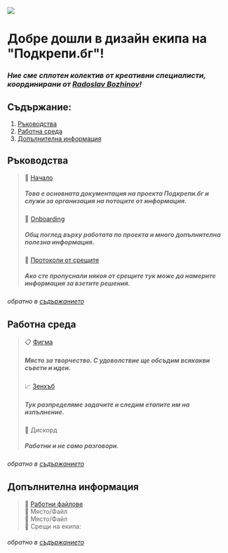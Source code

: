 ![](https://github.com/IrinaSpasova/Publishing-Placeholder/blob/main/img-design-team.png)

# Добре дошли в дизайн екипа на "Подкрепи.бг"!


### *Ние сме сплотен колектив от креативни специалисти, координирани от [Radoslav Bozhinov](https://github.com/swolf86)!*

## Съдържание:

1. [Ръководства](https://github.com/IrinaSpasova/Publishing-Placeholder#%D1%80%D1%8A%D0%BA%D0%BE%D0%B2%D0%BE%D0%B4%D1%81%D1%82%D0%B2%D0%B0)<br>
2. [Работна среда](https://github.com/IrinaSpasova/Publishing-Placeholder#%D1%80%D0%B0%D0%B1%D0%BE%D1%82%D0%BD%D0%B0-%D1%81%D1%80%D0%B5%D0%B4%D0%B0)<br>
3. [Допълнителна информация](https://github.com/IrinaSpasova/Publishing-Placeholder#%D0%B4%D0%BE%D0%BF%D1%8A%D0%BB%D0%BD%D0%B8%D1%82%D0%B5%D0%BB%D0%BD%D0%B0-%D0%B8%D0%BD%D1%84%D0%BE%D1%80%D0%BC%D0%B0%D1%86%D0%B8%D1%8F)



## Ръководства
> &#x1F4D7; [Начало](https://docs.podkrepi.bg/general/?cacheBust=1634744774411)<br>
>##### Това е основната документация на проекта Подкрепи.бг и служи за организация на потоците от информация.
> &#x1F4D8; [Onboarding](https://docs.google.com/document/d/1aRMfnVBzc4xd3wV3-B_jsx3ykiBvmqFO5VhnafRH55o/edit)<br>
>##### Общ поглед върху работата по проекта и много допълнителна полезна информация. 
> &#x1F4D9; [Протоколи от срещите](https://drive.google.com/drive/u/0/folders/1No71LVapl78v2_md9u6vcmWArCJ3UApb)<br>
>##### Ако сте пропуснали някоя от срещите тук може да намерите информация за взетите решения.

###### обратно в [съдържанието](https://github.com/IrinaSpasova/Publishing-Placeholder/blob/main/README.md#%D0%BD%D0%B8%D0%B5-%D1%81%D0%BC%D0%B5-%D1%81%D0%BF%D0%BB%D0%BE%D1%82%D0%B5%D0%BD-%D0%BA%D0%BE%D0%BB%D0%B5%D0%BA%D1%82%D0%B8%D0%B2-%D0%BE%D1%82-%D0%BA%D1%80%D0%B5%D0%B0%D1%82%D0%B8%D0%B2%D0%BD%D0%B8-%D1%81%D0%BF%D0%B5%D1%86%D0%B8%D0%B0%D0%BB%D0%B8%D1%81%D1%82%D0%B8-%D0%BA%D0%BE%D0%BE%D1%80%D0%B4%D0%B8%D0%BD%D0%B8%D1%80%D0%B0%D0%BD%D0%B8-%D0%BE%D1%82-)

## Работна среда 

> &#x1F4CB; [Фигма](https://www.figma.com/file/MmvFKzUv6yE5U2wrOpWtwS/Podkrepi.bg?node-id=0%3A7243)<br>
>##### Място за творчество. С удоволствие ще обсъдим всякакви съвети и идеи.
> &#x1F4C8; [Зенхъб](https://app.zenhub.com/workspaces/design-61667129a41297002437fb37/board?repos=393660793)<br>
>##### Тук разпределяме задачите и следим етапите им на изпълнение.
> &#x1F4CC; Дискорд<br>
>##### Работни и не само разговори.

###### обратно в [съдържанието](https://github.com/IrinaSpasova/Publishing-Placeholder/blob/main/README.md#%D1%81%D1%8A%D0%B4%D1%8A%D1%80%D0%B6%D0%B0%D0%BD%D0%B8%D0%B5)

## Допълнителна информация

> &#x1F34F; [Работни файлове](https://drive.google.com/drive/u/0/folders/1JA5rbdHkp2x8VuZN6jlIzKRHPnncGGYh)<br>
> &#x1F352; Място/Файл<br>
> &#x1F353; Място/Файл<br>
>&#x1F514; Срещи на екипа: 

###### обратно в [съдържанието](https://github.com/IrinaSpasova/Publishing-Placeholder/blob/main/README.md#%D0%BD%D0%B8%D0%B5-%D1%81%D0%BC%D0%B5-%D1%81%D0%BF%D0%BB%D0%BE%D1%82%D0%B5%D0%BD-%D0%BA%D0%BE%D0%BB%D0%B5%D0%BA%D1%82%D0%B8%D0%B2-%D0%BE%D1%82-%D0%BA%D1%80%D0%B5%D0%B0%D1%82%D0%B8%D0%B2%D0%BD%D0%B8-%D1%81%D0%BF%D0%B5%D1%86%D0%B8%D0%B0%D0%BB%D0%B8%D1%81%D1%82%D0%B8-%D0%BA%D0%BE%D0%BE%D1%80%D0%B4%D0%B8%D0%BD%D0%B8%D1%80%D0%B0%D0%BD%D0%B8-%D0%BE%D1%82-)



